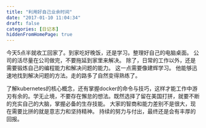 ```yaml
---
title: "利用好自己业余时间"
date: "2017-01-10 11:04:34"
draft: false
categories: [日记本]
hiddenFromHomePage: true
---
```

今天5点半就收工回家了。到家吃好晚饭，还是学习。整理好自己的电脑桌面。
公司的活尽量在公司做完，不要拖延到家里来解决。 除了，日常的工作以外，还是需要锻炼自己的编程能力和解决问题的能力。 这一点需要像建辉学习。 他能够迅速地找到解决问题的方法。走的路多了自然变得熟练了。 

了解kubernetes的核心概念，还有掌握docker的命令与技巧，这样才能工作中游刃有余的。学无止境，不要存在懈怠的想法。既然选择了留在美国打拼，就要不断的充实自己的大脑，掌握必备的生存技能。 大家的智商和能力差别不是很大，现在需要比拼的就是意志力和坚持精神。 持续的努力与付出，最终还是会有丰厚的回报。
